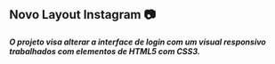 ## Novo Layout Instagram 📷 ##



##### O projeto visa alterar a interface de login com um visual responsivo trabalhados com elementos de HTML5 com CSS3. #####



